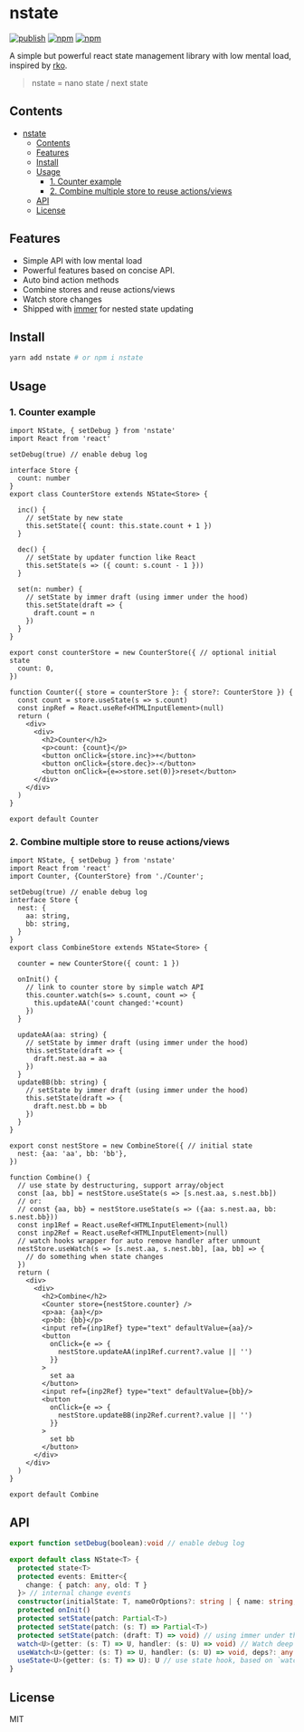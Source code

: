 # nstate

[![publish](https://github.com/zaaack/nstate/actions/workflows/publish.yml/badge.svg)](https://github.com/zaaack/nstate/actions/workflows/publish.yml) [![npm](https://img.shields.io/npm/v/nstate.svg)](https://www.npmjs.com/package/nstate) [![npm](https://img.shields.io/npm/dm/nstate.svg)](https://www.npmjs.com/package/nstate)

A simple but powerful react state management library with low mental load, inspired by [rko](https://github.com/steveruizok/rko).

> nstate = nano state / next state

## Contents

- [nstate](#nstate)
  - [Contents](#contents)
  - [Features](#features)
  - [Install](#install)
  - [Usage](#usage)
    - [1. Counter example](#1-counter-example)
    - [2. Combine multiple store to reuse actions/views](#2-combine-multiple-store-to-reuse-actionsviews)
  - [API](#api)
  - [License](#license)

## Features

* Simple API with low mental load
* Powerful features based on concise API.
* Auto bind action methods
* Combine stores and reuse actions/views
* Watch store changes
* Shipped with [immer](https://immerjs.github.io/immer/) for nested state updating


## Install

```sh
yarn add nstate # or npm i nstate
```

## Usage

### 1. Counter example

```tsx
import NState, { setDebug } from 'nstate'
import React from 'react'

setDebug(true) // enable debug log

interface Store {
  count: number
}
export class CounterStore extends NState<Store> {

  inc() {
    // setState by new state
    this.setState({ count: this.state.count + 1 })
  }

  dec() {
    // setState by updater function like React
    this.setState(s => ({ count: s.count - 1 }))
  }

  set(n: number) {
    // setState by immer draft (using immer under the hood)
    this.setState(draft => {
      draft.count = n
    })
  }
}

export const counterStore = new CounterStore({ // optional initial state
  count: 0,
})

function Counter({ store = counterStore }: { store?: CounterStore }) {
  const count = store.useState(s => s.count)
  const inpRef = React.useRef<HTMLInputElement>(null)
  return (
    <div>
      <div>
        <h2>Counter</h2>
        <p>count: {count}</p>
        <button onClick={store.inc}>+</button>
        <button onClick={store.dec}>-</button>
        <button onClick={e=>store.set(0)}>reset</button>
      </div>
    </div>
  )
}

export default Counter
```

### 2. Combine multiple store to reuse actions/views

```tsx
import NState, { setDebug } from 'nstate'
import React from 'react'
import Counter, {CounterStore} from './Counter';

setDebug(true) // enable debug log
interface Store {
  nest: {
    aa: string,
    bb: string,
  }
}
export class CombineStore extends NState<Store> {

  counter = new CounterStore({ count: 1 })

  onInit() {
    // link to counter store by simple watch API
    this.counter.watch(s=> s.count, count => {
      this.updateAA('count changed:'+count)
    })
  }

  updateAA(aa: string) {
    // setState by immer draft (using immer under the hood)
    this.setState(draft => {
      draft.nest.aa = aa
    })
  }
  updateBB(bb: string) {
    // setState by immer draft (using immer under the hood)
    this.setState(draft => {
      draft.nest.bb = bb
    })
  }
}

export const nestStore = new CombineStore({ // initial state
  nest: {aa: 'aa', bb: 'bb'},
})

function Combine() {
  // use state by destructuring, support array/object
  const [aa, bb] = nestStore.useState(s => [s.nest.aa, s.nest.bb])
  // or:
  // const {aa, bb} = nestStore.useState(s => ({aa: s.nest.aa, bb: s.nest.bb}))
  const inp1Ref = React.useRef<HTMLInputElement>(null)
  const inp2Ref = React.useRef<HTMLInputElement>(null)
  // watch hooks wrapper for auto remove handler after unmount
  nestStore.useWatch(s => [s.nest.aa, s.nest.bb], [aa, bb] => {
    // do something when state changes
  })
  return (
    <div>
      <div>
        <h2>Combine</h2>
        <Counter store={nestStore.counter} />
        <p>aa: {aa}</p>
        <p>bb: {bb}</p>
        <input ref={inp1Ref} type="text" defaultValue={aa}/>
        <button
          onClick={e => {
            nestStore.updateAA(inp1Ref.current?.value || '')
          }}
        >
          set aa
        </button>
        <input ref={inp2Ref} type="text" defaultValue={bb}/>
        <button
          onClick={e => {
            nestStore.updateBB(inp2Ref.current?.value || '')
          }}
        >
          set bb
        </button>
      </div>
    </div>
  )
}

export default Combine
```


## API

```ts
export function setDebug(boolean):void // enable debug log

export default class NState<T> {
  protected state<T>
  protected events: Emitter<{
    change: { patch: any, old: T }
  }> // internal change events
  constructor(initialState: T, nameOrOptions?: string | { name: string, debug: boolean})
  protected onInit()
  protected setState(patch: Partial<T>)
  protected setState(patch: (s: T) => Partial<T>)
  protected setState(patch: (draft: T) => void) // using immer under the hood
  watch<U>(getter: (s: T) => U, handler: (s: U) => void) // Watch deep state change, if getter return a new array(length <= 20) or object, it will be shallow equals
  useWatch<U>(getter: (s: T) => U, handler: (s: U) => void, deps?: any[]) // watch hooks wrapper for auto remove handler after unmount and auto update when deps changes
  useState<U>(getter: (s: T) => U): U // use state hook, based on `watch`, so you can return a new array/object for destructuring.
}
```

## License

MIT
